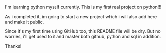 I'm learning python myself currently. This is my first real project on python!!!

As i completed it, im going to start a new project which i will also add here and make it public.

Since it's my first time using GitHub too, this README file will be dry. But no worries, i'll get used to it and master both github, python and sql in addition.

Thanks!
